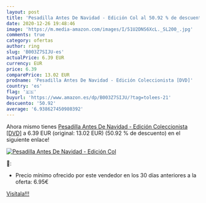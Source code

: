 ```yaml
---
layout: post
title: 'Pesadilla Antes De Navidad - Edición Col al 50.92 % de descuento'
date: 2020-12-26 19:48:46
image: 'https://m.media-amazon.com/images/I/51U2DNS6XcL._SL200_.jpg'
comments: true
category: ofertas
author: ring
slug: 'B003Z7SIJU-es'
actualPrice: 6.39 EUR
currency: EUR
price: 6.39
comparePrice: 13.02 EUR
prodname: 'Pesadilla Antes De Navidad - Edición Coleccionista [DVD]'
country: 'es'
flag: '🇪🇸'
buyurl: 'https://www.amazon.es/dp/B003Z7SIJU/?tag=tolees-21'
descuento: '50.92'
average: '6.938627450980392'
---
```


Ahora mismo tienes [Pesadilla Antes De Navidad - Edición Coleccionista [DVD]](https://www.amazon.es/dp/B003Z7SIJU/?tag=tolees-21) a 6.39 EUR (original: 13.02 EUR) (50.92 %  de descuento) en el siguiente enlace!

[![Pesadilla Antes De Navidad - Edición Col](https://m.media-amazon.com/images/I/51U2DNS6XcL._SL200_.jpg)](https://www.amazon.es/dp/B003Z7SIJU/?tag=tolees-21)

🔎:

- Precio mínimo ofrecido por este vendedor en los 30 días anteriores a la oferta: 6.95€

[Visítala!!!](https://www.amazon.es/dp/B003Z7SIJU/?tag=tolees-21)

